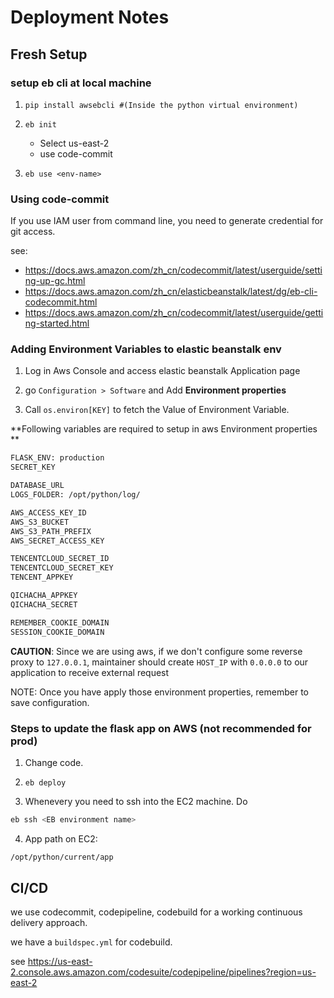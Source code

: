 # Deployment Notes

## Fresh Setup

### setup eb cli at local machine

1. `pip install awsebcli #(Inside the python virtual environment)`

2. `eb init`

    * Select us-east-2
    * use code-commit

3. `eb use <env-name>`

### Using code-commit

If you use IAM user from command line, you need to generate credential for git access.

see:
- https://docs.aws.amazon.com/zh_cn/codecommit/latest/userguide/setting-up-gc.html
- https://docs.aws.amazon.com/zh_cn/elasticbeanstalk/latest/dg/eb-cli-codecommit.html
- https://docs.aws.amazon.com/zh_cn/codecommit/latest/userguide/getting-started.html

### Adding Environment Variables to elastic beanstalk env

1. Log in Aws Console and access elastic beanstalk Application page

2. go `Configuration > Software` and Add **Environment properties**

3. Call `os.environ[KEY]` to fetch the Value of Environment Variable.

**Following variables are required to setup in aws Environment properties
**

```sh
FLASK_ENV: production
SECRET_KEY

DATABASE_URL
LOGS_FOLDER: /opt/python/log/

AWS_ACCESS_KEY_ID
AWS_S3_BUCKET
AWS_S3_PATH_PREFIX
AWS_SECRET_ACCESS_KEY

TENCENTCLOUD_SECRET_ID
TENCENTCLOUD_SECRET_KEY
TENCENT_APPKEY

QICHACHA_APPKEY
QICHACHA_SECRET

REMEMBER_COOKIE_DOMAIN
SESSION_COOKIE_DOMAIN
```

**CAUTION**: Since we are using aws, if we don't configure some reverse proxy to `127.0.0.1`, maintainer should create `HOST_IP` with `0.0.0.0` to our application to receive external request

NOTE: Once you have apply those environment properties, remember to save configuration.

### Steps to update the flask app on AWS **(not recommended for prod)**

1. Change code.

2. `eb deploy`

3. Whenevery you need to ssh into the EC2 machine. Do

```sh
eb ssh <EB environment name>
```

4. App path on EC2:

```sh
/opt/python/current/app
```

## CI/CD

we use codecommit, codepipeline, codebuild for a working continuous delivery approach.

we have a `buildspec.yml` for codebuild.

see https://us-east-2.console.aws.amazon.com/codesuite/codepipeline/pipelines?region=us-east-2
